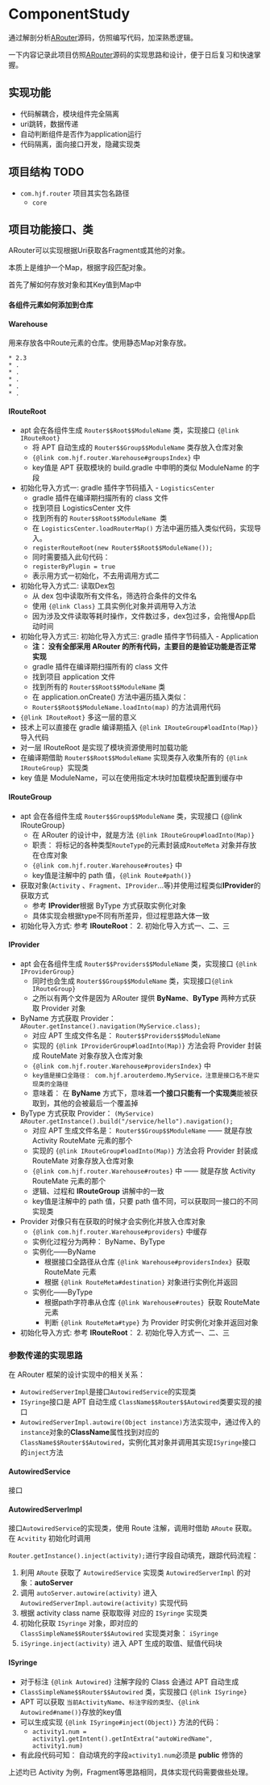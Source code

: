 # ComponentStudy

通过解剖分析[ARouter](https://github.com/alibaba/ARouter)源码，仿照编写代码，加深熟悉逻辑。

一下内容记录此项目仿照[ARouter](https://github.com/alibaba/ARouter)源码的实现思路和设计，便于日后复习和快速掌握。

## 实现功能

- 代码解耦合，模块组件完全隔离
- uri跳转，数据传递
- 自动判断组件是否作为application运行
- 代码隔离，面向接口开发，隐藏实现类



## 项目结构 TODO

- `com.hjf.router` 项目其实包名路径
  - `core`

## 项目功能接口、类

ARouter可以实现根据Uri获取各Fragment或其他的对象。

本质上是维护一个Map，根据字段匹配对象。

首先了解如何存放对象和其Key值到Map中

#### 各组件元素如何添加到仓库

#### Warehouse

用来存放各中Route元素的仓库。使用静态Map对象存放。



```
* 2.3 
* .    
* .    
* .    
* .    
* .     
```

#### IRouteRoot

- apt 会在各组件生成 `Router$$Root$$ModuleName` 类，实现接口 `{@link IRouteRoot}`
  - 将 APT 自动生成的 `Router$$Group$$ModuleName` 类存放入仓库对象
  - `{@link com.hjf.router.Warehouse#groupsIndex}` 中
  -  key值是 APT 获取模块的 build.gradle 中申明的类似 ModuleName 的字段
- 初始化导入方式一: gradle 插件字节码插入 - `LogisticsCenter`
  - gradle 插件在编译期扫描所有的 class 文件
  - 找到项目 LogisticsCenter 文件
  - 找到所有的 `Router$$Root$$ModuleName `类
  - 在 `LogisticsCenter.loadRouterMap()` 方法中遍历插入类似代码，实现导入。
  - `registerRouteRoot(new Router$$Root$$ModuleName());`
  - 同时需要插入此句代码：
  - `registerByPlugin = true`
  - 表示用方式一初始化，不去用调用方式二
- 初始化导入方式二: 读取Dex包
  - 从 dex 包中读取所有文件名，筛选符合条件的文件名
  - 使用 `{@link Class}` 工具实例化对象并调用导入方法
  - 因为涉及文件读取等耗时操作，文件数过多，dex包过多，会拖慢App启动时间
- 初始化导入方式三:  初始化导入方式三:  gradle 插件字节码插入 - Application
  - **注： 没有全部采用 ARouter 的所有代码，主要目的是验证功能是否正常实现**
  - gradle 插件在编译期扫描所有的 class 文件
  - 找到项目 application 文件
  - 找到所有的 `Router$$Root$$ModuleName` 类
  - 在 application.onCreate() 方法中遍历插入类似：
  - `Router$$Root$$ModuleName.loadInto(map)` 的方法调用代码
-  `{@link IRouteRoot}` 多这一层的意义
  - 技术上可以直接在 gradle 编译期插入 `{@link IRouteGroup#loadInto(Map)}` 导入代码
  - 对一层 IRouteRoot 是实现了模块资源使用时加载功能
  - 在编译期借助 `Router$$Root$$ModuleName` 实现类存入收集所有的 `{@link IRouteGroup} `实现类
  - key 值是 ModuleName，可以在使用指定木块时加载模块配置到缓存中


#### IRouteGroup

- apt 会在各组件生成 `Router$$Group$$ModuleName` 类，实现接口 {@link IRouteGroup}
  - 在 ARouter 的设计中，就是方法 `{@link IRouteGroup#loadInto(Map)}`
  - 职责： 将标记的各种类型`RouteType`的元素封装成`RouteMeta` 对象并存放在仓库对象
  - `{@link com.hjf.router.Warehouse#routes}` 中
  - key值是注解中的 path 值，`{@link Route#path()}`
- 获取对象(`Activity` 、`Fragment`、`IProvider`...等)并使用过程类似**IProvider**的获取方式
  - 参考 **IProvider**根据 ByType 方式获取实例化对象
  - 具体实现会根据type不同有所差异，但过程思路大体一致
- 初始化导入方式: 参考 **IRouteRoot**： 2. 初始化导入方式一、二、三

#### IProvider

- apt 会在各组件生成 `Router$$Providers$$ModuleName` 类，实现接口 `{@link IProviderGroup}`
  - 同时也会生成 `Router$$Group$$ModuleName` 类，实现接口`{@link IRouteGroup}`
  - 之所以有两个文件是因为 ARouter 提供 **ByName**、**ByType** 两种方式获取 Provider 对象
- ByName 方式获取 Provider： `ARouter.getInstance().navigation(MyService.class);`
  - 对应 APT 生成文件名是： `Router$$Providers$$ModuleName`
  - 实现的 `{@link IProviderGroup#loadInto(Map)}` 方法会将 Provider 封装成 RouteMate 对象存放入仓库对象
  - `{@link com.hjf.router.Warehouse#providersIndex}` 中
  - `key值是接口全路径： com.hjf.arouterdemo.MyService，注意是接口名不是实现类的全路径`
  - 意味着： 在 **ByName** 方式下，意味着**一个接口只能有一个实现类**能被获取到，其他的会被最后一个覆盖掉
- ByType 方式获取 Provider： `(MyService) ARouter.getInstance().build("/service/hello").navigation();`
  - 对应 APT 生成文件名是： `Router$$Group$$ModuleName` —— 就是存放 Activity RouteMate 元素的那个
  - 实现的 `{@link IRouteGroup#loadInto(Map)}` 方法会将 Provider 封装成 RouteMate 对象存放入仓库对象
  - `{@link com.hjf.router.Warehouse#routes}` 中 —— 就是存放 Activity RouteMate 元素的那个
  - 逻辑、过程和 **IRouteGroup** 讲解中的一致
  - key值是注解中的 path 值，只要 path 值不同，可以获取同一接口的不同实现类
- Provider 对像只有在获取的时候才会实例化并放入仓库对象
  -  `{@link com.hjf.router.Warehouse#providers}` 中缓存
  - 实例化过程分为两种： ByName、ByType
  - 实例化——ByName
    - 根据接口全路径从仓库 `{@link Warehouse#providersIndex} `获取 RouteMate 元素
    - 根据 `{@link RouteMeta#destination}` 对象进行实例化并返回
  - 实例化——ByType
    - 根据path字符串从仓库 `{@link Warehouse#routes} `获取 RouteMate 元素
    - 判断 `{@link RouteMeta#type}` 为 Provider 时实例化对象并返回对象
- 初始化导入方式: 参考 **IRouteRoot**： 2. 初始化导入方式一、二、三

### 参数传递的实现思路

在 ARouter 框架的设计实现中的相关关系：

- `AutowiredServerImpl`是接口`AutowiredService`的实现类
- `ISyringe`接口是 APT 自动生成 `ClassName$$Router$$Autowired`类要实现的接口
- `AutowiredServerImpl.autowire(Object instance)`方法实现中，通过传入的 `instance`对象的**ClassName**属性找到对应的`ClassName$$Router$$Autowired`，实例化其对象并调用其实现`ISyringe`接口的`inject`方法

#### AutowiredService

接口

#### AutowiredServerImpl

接口`AutowiredService`的实现类，使用 Route 注解，调用时借助 `ARoute` 获取。在 `Acvitity` 初始化时调用

`Router.getInstance().inject(activity);`进行字段自动填充，跟踪代码流程：

1. 利用 `ARoute` 获取了 `AutowiredService` 实现类 `AutowiredServerImpl` 的对象：**autoServer**
2. 调用 `autoServer.autowire(activity)` 进入 `AutowiredServerImpl.autowire(activity)` 实现代码
3. 根据 activity class name 获取取得 对应的  `ISyringe` 实现类
4. 初始化获取 `ISyringe` 对象，即对应的 `ClassSimpleName$$Router$$Autowired`  实现类对象： `iSyringe`
5. `iSyringe.inject(activity)` 进入 APT 生成的取值、赋值代码块



#### ISyringe

- 对于标注 `{@link Autowired}` 注解字段的 Class 会通过 APT 自动生成
- `ClassSimpleName$$Router$$Autowired` 类，实现接口 `{@link ISyringe}`
- APT 可以获取 `当前ActivityName`、`标注字段的类型`、`{@link Autowired#name()}`存放的key值
- 可以生成实现 `{@link ISyringe#inject(Object)}` 方法的代码：
  - `activity1.num = activity1.getIntent().getIntExtra("autoWiredName", activity1.num)`
- 有此段代码可知： 自动填充的字段`activity1.num`必须是 **public** 修饰的



上述均已 Activity 为例，Fragment等思路相同，具体实现代码需要做些处理。